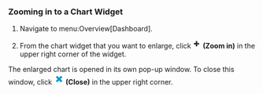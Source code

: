 ### Zooming in to a Chart Widget

1.  Navigate to menu:Overview\[Dashboard\].

2.  From the chart widget that you want to enlarge, click
    ![2261](/images/2261.png) **(Zoom in)** in the upper right corner of
    the widget.

The enlarged chart is opened in its own pop-up window. To close this
window, click ![226x](/images/226x.png) **(Close)** in the upper right
corner.
